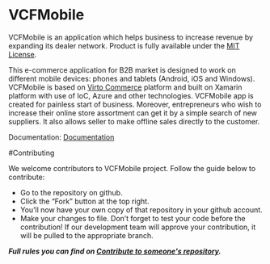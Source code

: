 # VCFMobile
 
VCFMobile is an application which helps business to increase revenue by expanding its dealer network. Product is fully available under the [MIT License]().

This e-commerce application for B2B market is designed to work on different mobile devices: phones and tablets (Android, iOS and Windows).  VCFMobile is based on [Virto Сommerce](https://virtocommerce.com/) platform and built on Xamarin platform with use of IoC, Azure and other technologies.
VCFMobile app is created for painless start of business. Moreover,  entrepreneurs who wish to increase their online store assortment can get it by a simple search of new suppliers. It also allows seller to make offline sales directly to the customer.

Documentation: [Documentation](https://github.com/VirtoCommerce/vc-platform/blob/master/README.md)

#Contributing

We welcome contributors to VCFMobile project. Follow the guide below to contribute:

- Go to the repository on github. 
- Click the “Fork” button at the top right.
- You’ll now have your own copy of that repository in your github account.
- Make your changes to file. Don’t forget to test your code before the contribution! If our development team will  approve your contribution, it will be pulled to the appropriate branch.

***Full rules you can find on [Contribute to someone's repository](http://kbroman.org/github_tutorial/pages/fork.html).***

